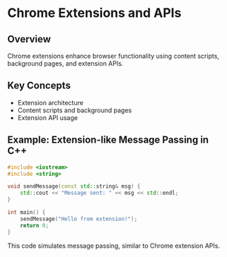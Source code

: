 # Chrome Extensions and APIs

## Overview
Chrome extensions enhance browser functionality using content scripts, background pages, and extension APIs.

## Key Concepts
- Extension architecture
- Content scripts and background pages
- Extension API usage

## Example: Extension-like Message Passing in C++
```cpp
#include <iostream>
#include <string>

void sendMessage(const std::string& msg) {
    std::cout << "Message sent: " << msg << std::endl;
}

int main() {
    sendMessage("Hello from extension!");
    return 0;
}
```

This code simulates message passing, similar to Chrome extension APIs.
